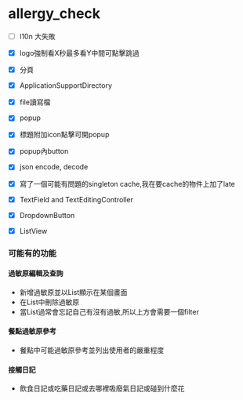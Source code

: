 # allergy_check

- [ ] l10n 大失敗  
- [x] logo強制看X秒最多看Y中間可點擊跳過  
- [x] 分頁  
- [x] ApplicationSupportDirectory 
- [x] file讀寫檔
- [x] popup  
- [x] 標題附加icon點擊可開popup  
- [x] popup內button  
- [x] json encode, decode
- [x] 寫了一個可能有問題的singleton cache,我在要cache的物件上加了late
- [x] TextField and TextEditingController
- [x] DropdownButton
- [x] ListView





### 可能有的功能
#### 過敏原編輯及查詢
* 新增過敏原並以List顯示在某個畫面
* 在List中刪除過敏原
* 當List過常會忘記自己有沒有過敏,所以上方會需要一個filter
#### 餐點過敏原參考
* 餐點中可能過敏原參考並列出使用者的嚴重程度
#### 接觸日記
* 飲食日記或吃藥日記或去哪裡吸廢氣日記或碰到什麼花

